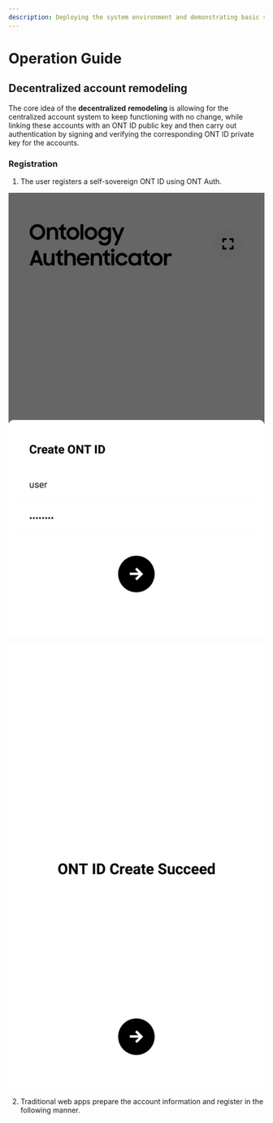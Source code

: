 ```yaml
---
description: Deploying the system environment and demonstrating basic scenarios
---
```


# Operation Guide

## Decentralized account remodeling

The core idea of the **decentralized** **remodeling** is allowing for the centralized account system to keep functioning with no change, while linking these accounts with an ONT ID public key and then carry out authentication by signing and verifying the corresponding ONT ID private key for the accounts.

### Registration

1. The user registers a self-sovereign ONT ID using ONT Auth.

![](.gitbook/assets/register1.jpg)

![](.gitbook/assets/register2.jpg)

2. Traditional web apps prepare the account information and register in the following manner.



